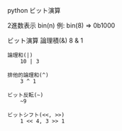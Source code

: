 python ビット演算

2進数表示
	bin(n)
	例: bin(8) => 0b1000
	
ビット演算
	論理積(&)
		8 & 1
	
	論理和(|)
		10 | 3
	
	排他的論理和(^)
		3 ^ 1
		
	ビット反転(~)
		~9
		
	ビットシフト(<<, >>)
		1 << 4, 3 >> 1